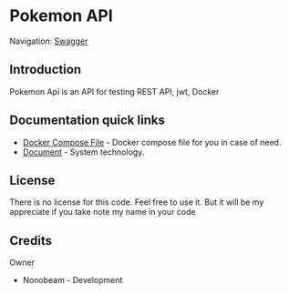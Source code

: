 Pokemon API
========================================================================


Navigation: [Swagger][1]

[1]: http://localhost:8080/swagger-ui/index.html#

Introduction
------------------------------------------------------------------------

Pokemon Api is an API for testing REST API, jwt, Docker

Documentation quick links
------------------------------------------------------------------------

* [Docker Compose File][2] - Docker compose file for you in case of need.
* [Document][3] - System technology.

[2]: https://github.com/Nonobeam/PokemonAPI/blob/master/docker-compose.yaml
[3]: https://github.com/Nonobeam/PokemonAPI/blob/master/Document.md


License
------------------------------------------------------------------------

There is no license for this code. Feel free to use it. But it will be my appreciate if you take note my name in your code


Credits
------------------------------------------------------------------------

Owner

- Nonobeam - Development
